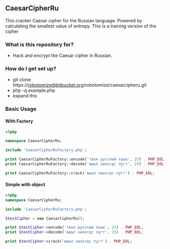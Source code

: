 ## CaesarCipherRu ##
This cracker Caesar cipher for the Russian language.
Powered by calculating the smallest value of entropy. This is a training version of the cipher

### What is this repository for? ###

* Hack and encrypt the Caesar cipher in Russian.

### How do I get set up? ###

* git clone https://robotomize@bitbucket.org/robotomize/caesarcipheru.git
* php -q example.php
* expand this

### Basic Usage ###
#### With Factory ####
```php
<?php

namespace CaesarCipherRu;

include 'CaesarCipherRuFactory.php';

print CaesarCipherRuFactory::encode('твоя русский язык', 25) . PHP_EOL;
print CaesarCipherRuFactory::decode('жшъп хиоотдс пугт', 25) . PHP_EOL;

print CaesarCipherRuFactory::crack('жшъп хиоотдс пугт') . PHP_EOL;

```

#### Simple with object ####

```php
<?php
namespace CaesarCipherRu;

include 'CaesarCipherRuFactory.php';

$testCipher = new CaesarCipherRu();

print $testCipher->encode('твоя русский язык', 25) . PHP_EOL;
print $testCipher->decode('жшъп хиоотдс пугт', 25) . PHP_EOL;

print $testCipher->crack('жшъп хиоотдс пугт') . PHP_EOL;
```

